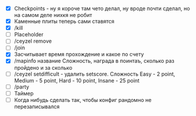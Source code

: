 - [x] Checkpoints - ну я короче там чето делал, ну вроде почти сделал, но на самом деле нихкя не робит
- [x] Каменные плиты теперь сами ставятся
- [x] /kill 
- [ ] Placeholder
- [ ] /ceyzel remove
- [ ] /join
- [x] Засчитывает время прохождение и какое по счету
- [x] /mapinfo название Сложность, награда в поинтаъ, сколько раз пройдено и за сколько
- [ ] /ceyzel setdifficult - удалить setscore. Сложность Easy - 2 point, Medium - 5 point, Hard - 10 point, Insane - 25 point
- [ ] /party
- [ ] Таймер
- [ ] Когда нибудь сделать так, чтобы конфиг рандомно не перезаписывался
